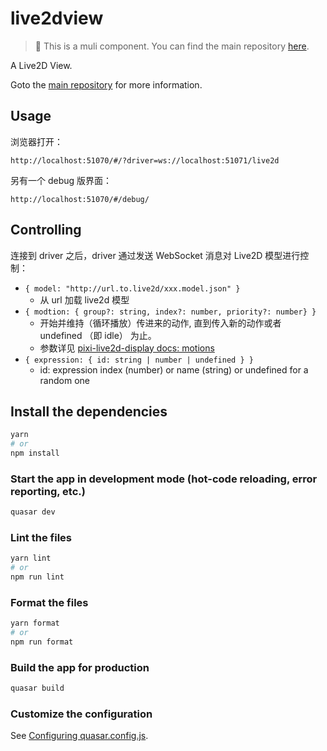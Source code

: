 # live2dview

> 🔑 This is a muli component. You can find the main repository [here](https://github.com/cdfmlr/muvtuber).

A Live2D View.

Goto the [main repository](https://github.com/cdfmlr/muvtuber) for more information.

## Usage

浏览器打开：

```
http://localhost:51070/#/?driver=ws://localhost:51071/live2d
```

另有一个 debug 版界面：

```
http://localhost:51070/#/debug/
```

## Controlling

连接到 driver 之后，driver 通过发送 WebSocket 消息对 Live2D 模型进行控制：

- `{ model: "http://url.to.live2d/xxx.model.json" }`
    - 从 url 加载 live2d 模型
- `{ modtion: { group?: string, index?: number, priority?: number} }`
    - 开始并维持（循环播放）传进来的动作, 直到传入新的动作或者 undefined （即 idle） 为止。
    - 参数详见 [pixi-live2d-display docs: motions](https://guansss.github.io/pixi-live2d-display/motions_expressions/)
- `{ expression: { id: string | number | undefined } } `
    - id: expression index (number) or name (string) or undefined for a random one

## Install the dependencies


```bash
yarn
# or
npm install
```

### Start the app in development mode (hot-code reloading, error reporting, etc.)


```bash
quasar dev
```


### Lint the files


```bash
yarn lint
# or
npm run lint
```


### Format the files


```bash
yarn format
# or
npm run format
```

### Build the app for production


```bash
quasar build
```

### Customize the configuration

See [Configuring quasar.config.js](https://v2.quasar.dev/quasar-cli-vite/quasar-config-js).
